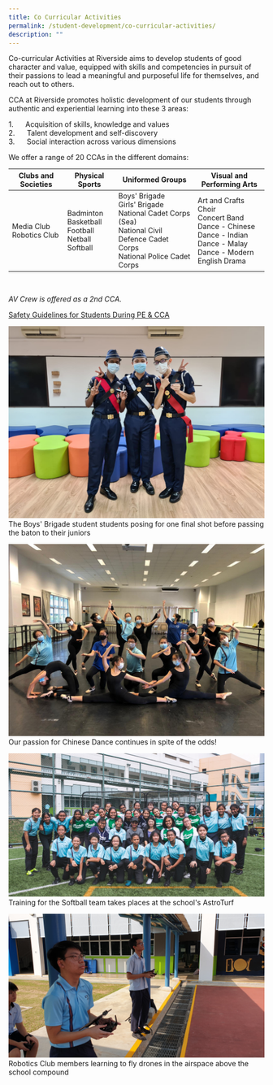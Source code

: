 ```yaml
---
title: Co Curricular Activities
permalink: /student-development/co-curricular-activities/
description: ""
---
```


 
Co-curricular Activities at Riverside aims to develop students of good character and value, equipped with skills and competencies in pursuit of their passions to lead a meaningful and purposeful life for themselves, and reach out to others.  
  

CCA at Riverside promotes holistic development of our students through authentic and experiential learning into these 3 areas:  
  
1.      Acquisition of skills, knowledge and values  
2.      Talent development and self-discovery  
3.      Social interaction across various dimensions

  
We offer a range of 20 CCAs in the different domains:



| Clubs and Societies | Physical Sports | Uniformed Groups| Visual and Performing Arts |
| -------- | -------- | -------- | -------- |
| Media Club<br>Robotics Club     | Badminton<br>Basketball<br>Football<br>Netball<br>Softball     | Boys' Brigade<br>Girls' Brigade<br>National Cadet Corps (Sea)<br>National Civil Defence Cadet Corps<br>National Police Cadet Corps     | Art and Crafts<br>Choir<br>Concert Band<br>Dance - Chinese<br>Dance - Indian<br>Dance - Malay<br>Dance - Modern<br>English Drama     |

<br>

_AV Crew is offered as a 2nd CCA._ <br>

[Safety Guidelines for Students During PE & CCA](/files/Safety%20Guidelines%20for%20students%20during%20PE%20%20CCA.pdf)

![The Boys' Brigade student students posing for one final shot.](/images/The%20Boys'%20Brigade.jpeg)
The Boys' Brigade student students posing for one final shot before passing the baton to their juniors

![Our passion for Chinese Dance continues in spite of the odds!](/images/Our%20passion%20for%20Chinese%20Dance%20continues%20in%20spite%20of%20the%20odds!.jpg)
Our passion for Chinese Dance continues in spite of the odds!

![Training for the Softball team takes places at the school's AstroTurf](/images/Training%20for%20the%20Softball%20team%20takes%20place%20at%20the%20school%20astroturf.jpg)
Training for the Softball team takes places at the school's AstroTurf

![Robotics Club members learning to fly drones in the airspace above the school compound](/images/Robotics%20Club%20members%20learning%20to%20fly%20drones.jpg)
Robotics Club members learning to fly drones in the airspace above the school compound